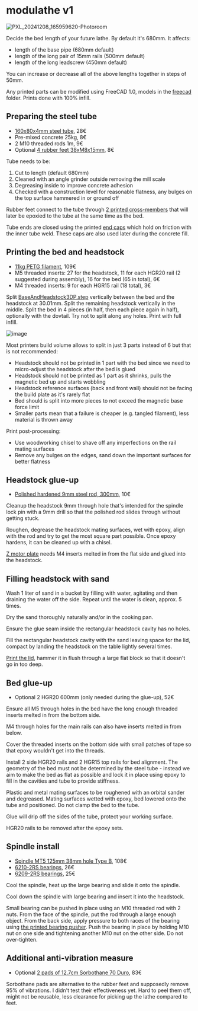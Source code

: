 # modulathe v1

![PXL_20241208_165959620-Photoroom](https://github.com/user-attachments/assets/90273628-7344-4fc4-a882-eb2a0de424a4)

Decide the bed length of your future lathe. By default it's 680mm. It affects:

- length of the base pipe (680mm default)
- length of the long pair of 15mm rails (500mm default)
- length of the long leadscrew (450mm default)

You can increase or decrease all of the above lengths together in steps of 50mm.

Any printed parts can be modified using FreeCAD 1.0, models in the [freecad](freecad) folder. Prints done with 100% infill.

## Preparing the steel tube

- [160x80x4mm steel tube](https://www.ebay.de/itm/132751662693?var=432062251186), 28€
- Pre-mixed concrete 25kg, 8€
- 2 M10 threaded rods 1m, 9€
- Optional [4 rubber feet 38xM8x15mm](https://www.aliexpress.com/item/1005006179757754.html), 8€

Tube needs to be:

1. Cut to length (default 680mm)
2. Cleaned with an angle grinder outside removing the mill scale
3. Degreasing inside to improve concrete adhesion
4. Checked with a construction level for reasonable flatness, any bulges on the top surface hammered in or ground off

Rubber feet connect to the tube through [2 printed cross-members](step/Pipe160CrossFoot38M8.step) that will later be epoxied to the tube at the same time as the bed.

Tube ends are closed using the printed [end caps](step/Pipe160x80Cap1.step) which hold on friction with the inner tube weld. These caps are also used later during the concrete fill.

## Printing the bed and headstock

- [11kg PETG filament](https://www.ebay.de/itm/354057573174?var=624933263557), 109€
- M5 threaded inserts: 27 for the headstock, 11 for each HGR20 rail (2 suggested during assembly), 16 for the bed (65 in total), 6€
- M4 threaded inserts: 9 for each HGR15 rail (18 total), 3€

Split [BaseAndHeadstock3DP.step](step/BaseAndHeadstock3DP.step) vertically between the bed and the headstock at 30.01mm. Split the remaining headstock vertically in the middle. Split the bed in 4 pieces (in half, then each piece again in half), optionally with the dovtail. Try not to split along any holes. Print with full infill.

![image](https://github.com/user-attachments/assets/daf5abc6-bad9-4634-9725-8a556d599bf4)

Most printers build volume allows to split in just 3 parts instead of 6 but that is not recommended:

- Headstock should not be printed in 1 part with the bed since we need to micro-adjust the headstock after the bed is glued
- Headstock should not be printed as 1 part as it shrinks, pulls the magnetic bed up and starts wobbling
- Headstock reference surfaces (back and front wall) should not be facing the build plate as it's rarely flat
- Bed should is split into more pieces to not exceed the magnetic base force limit
- Smaller parts mean that a failure is cheaper (e.g. tangled filament), less material is thrown away

Print post-processing:

- Use woodworking chisel to shave off any imperfections on the rail mating surfaces
- Remove any bulges on the edges, sand down the important surfaces for better flatness

## Headstock glue-up

- [Polished hardened 9mm steel rod, 300mm](https://www.ebay.de/itm/333791840783?var=542864083101), 10€

Cleanup the headstock 9mm through hole that's intended for the spindle lock pin with a 9mm drill so that the polished rod slides through without getting stuck.

Roughen, degrease the headstock mating surfaces, wet with epoxy, align with the rod and try to get the most square part possible. Once epoxy hardens, it can be cleaned up with a chisel.

[Z motor plate](step/BaseAndHeadstock3DP-MotorPlate.step) needs M4 inserts melted in from the flat side and glued into the headstock.

## Filling headstock with sand

Wash 1 liter of sand in a bucket by filling with water, agitating and then draining the water off the side. Repeat until the water is clean, approx. 5 times.

Dry the sand thoroughly naturally and/or in the cooking pan.

Ensure the glue seam inside the rectangular headstock cavity has no holes.

Fill the rectangular headstock cavity with the sand leaving space for the lid, compact by landing the headstock on the table lightly several times.

[Print the lid](step/BaseAndHeadstock3DP-SandHoleCover.step), hammer it in flush through a large flat block so that it doesn't go in too deep.

## Bed glue-up

- Optional 2 HGR20 600mm (only needed during the glue-up), 52€

Ensure all M5 through holes in the bed have the long enough threaded inserts melted in from the bottom side.

M4 through holes for the main rails can also have inserts melted in from below.

Cover the threaded inserts on the bottom side with small patches of tape so that epoxy wouldn't get into the threads.

Install 2 side HGR20 rails and 2 HGR15 top rails for bed alignment. The geometry of the bed must not be determined by the steel tube - instead we aim to make the bed as flat as possible and lock it in place using epoxy to fill in the cavities and tube to provide stiffness.

Plastic and metal mating surfaces to be roughened with an orbital sander and degreased. Mating surfaces wetted with epoxy, bed lowered onto the tube and positioned. Do not clamp the bed to the tube.

Glue will drip off the sides of the tube, protect your working surface.

HGR20 rails to be removed after the epoxy sets.

## Spindle install

- [Spindle MT5 125mm 38mm hole Type B](https://www.aliexpress.com/item/1005004521050803.html), 108€
- [6210-2RS bearings](https://www.amazon.de/dp/B071YY8Q8C), 26€
- [6209-2RS bearings](https://www.amazon.de/dp/B071YY92JB), 25€

Cool the spindle, heat up the large bearing and slide it onto the spindle.

Cool down the spindle with large bearing and insert it into the headstock.

Small bearing can be pushed in place using an M10 threaded rod with 2 nuts. From the face of the spindle, put the rod through a large enough object. From the back side, apply pressure to both races of the bearing using [the printed bearing pusher](step/BearingPusher45.step). Push the bearing in place by holding M10 nut on one side and tightening another M10 nut on the other side. Do not over-tighten.

## Additional anti-vibration measure

- Optional [2 pads of 12.7cm Sorbothane 70 Duro](https://www.amazon.de/dp/B005JRO1KO?ref=ppx_yo2ov_dt_b_fed_asin_title&th=1), 83€

Sorbothane pads are alternative to the rubber feet and supposedly remove 95% of vibrations. I didn't test their effectiveness yet. Hard to peel them off, might not be reusable, less clearance for picking up the lathe compared to feet.
